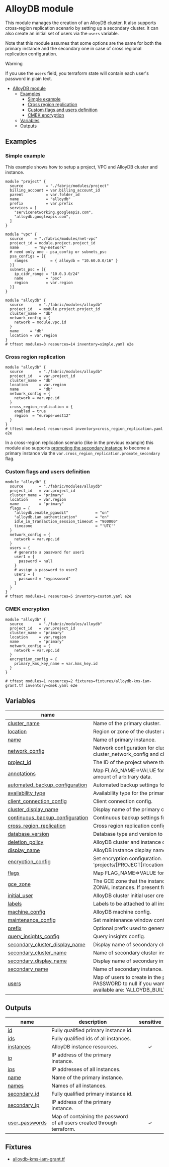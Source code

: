 # AlloyDB module

This module manages the creation of an AlloyDB cluster. It also supports cross-region replication scenario by setting up a secondary cluster.
It can also create an initial set of users via the `users` variable.

Note that this module assumes that some options are the same for both the primary instance and the secondary one in case of cross regional replication configuration.

> [!WARNING]
> If you use the `users` field, you terraform state will contain each user's password in plain text.

<!-- TOC -->
* [AlloyDB module](#alloydb-module)
  * [Examples](#examples)
    * [Simple example](#simple-example)
    * [Cross region replication](#cross-region-replication)
    * [Custom flags and users definition](#custom-flags-and-users-definition)
    * [CMEK encryption](#cmek-encryption)
  * [Variables](#variables)
  * [Outputs](#outputs)
<!-- TOC -->

## Examples
### Simple example

This example shows how to setup a project, VPC and AlloyDB cluster and instance.

```hcl
module "project" {
  source          = "./fabric/modules/project"
  billing_account = var.billing_account_id
  parent          = var.folder_id
  name            = "alloydb"
  prefix          = var.prefix
  services = [
    "servicenetworking.googleapis.com",
    "alloydb.googleapis.com",
  ]
}

module "vpc" {
  source     = "./fabric/modules/net-vpc"
  project_id = module.project.project_id
  name       = "my-network"
  # need only one - psa_config or subnets_psc
  psa_configs = [{
    ranges          = { alloydb = "10.60.0.0/16" }
  }]
  subnets_psc = [{
    ip_cidr_range = "10.0.3.0/24"
    name          = "psc"
    region        = var.region
  }]
}

module "alloydb" {
  source       = "./fabric/modules/alloydb"
  project_id   = module.project.project_id
  cluster_name = "db"
  network_config = {
    network = module.vpc.id
  }
  name     = "db"
  location = var.region
}
# tftest modules=3 resources=14 inventory=simple.yaml e2e
```

### Cross region replication

```hcl
module "alloydb" {
  source       = "./fabric/modules/alloydb"
  project_id   = var.project_id
  cluster_name = "db"
  location     = var.region
  name         = "db"
  network_config = {
    network = var.vpc.id
  }
  cross_region_replication = {
    enabled = true
    region  = "europe-west12"
  }
}
# tftest modules=1 resources=4 inventory=cross_region_replication.yaml e2e
```

In a cross-region replication scenario (like in the previous example) this module also supports [promoting the secondary instance](https://cloud.google.com/alloydb/docs/cross-region-replication/work-with-cross-region-replication#promote-secondary-cluster) to become a primary instance via the `var.cross_region_replication.promote_secondary` flag.

### Custom flags and users definition

```hcl
module "alloydb" {
  source       = "./fabric/modules/alloydb"
  project_id   = var.project_id
  cluster_name = "primary"
  location     = var.region
  name         = "primary"
  flags = {
    "alloydb.enable_pgaudit"            = "on"
    "alloydb.iam_authentication"        = "on"
    idle_in_transaction_session_timeout = "900000"
    timezone                            = "'UTC'"
  }
  network_config = {
    network = var.vpc.id
  }
  users = {
    # generate a password for user1
    user1 = {
      password = null
    }
    # assign a password to user2
    user2 = {
      password = "mypassword"
    }
  }
}
# tftest modules=1 resources=5 inventory=custom.yaml e2e
```

### CMEK encryption

```hcl
module "alloydb" {
  source       = "./fabric/modules/alloydb"
  project_id   = var.project_id
  cluster_name = "primary"
  location     = var.region
  name         = "primary"
  network_config = {
    network = var.vpc.id
  }
  encryption_config = {
    primary_kms_key_name = var.kms_key.id
  }
}

# tftest modules=1 resources=2 fixtures=fixtures/alloydb-kms-iam-grant.tf inventory=cmek.yaml e2e
```
<!-- BEGIN TFDOC -->
## Variables

| name | description | type | required | default |
|---|---|:---:|:---:|:---:|
| [cluster_name](variables.tf#L99) | Name of the primary cluster. | <code>string</code> | ✓ |  |
| [location](variables.tf#L186) | Region or zone of the cluster and instance. | <code>string</code> | ✓ |  |
| [name](variables.tf#L242) | Name of primary instance. | <code>string</code> | ✓ |  |
| [network_config](variables.tf#L247) | Network configuration for cluster and instance. Only one between cluster_network_config and cluster_psc_config can be used. | <code title="object&#40;&#123;&#10;  network                      &#61; string&#10;  allocated_ip_range           &#61; optional&#40;string, null&#41;&#10;  authorized_external_networks &#61; optional&#40;list&#40;string&#41;, null&#41;&#10;  enable_public_ip             &#61; optional&#40;bool, false&#41;&#10;&#125;&#41;">object&#40;&#123;&#8230;&#125;&#41;</code> | ✓ |  |
| [project_id](variables.tf#L275) | The ID of the project where this instances will be created. | <code>string</code> | ✓ |  |
| [annotations](variables.tf#L17) | Map FLAG_NAME=>VALUE for annotations which allow client tools to store small amount of arbitrary data. | <code>map&#40;string&#41;</code> |  | <code>null</code> |
| [automated_backup_configuration](variables.tf#L23) | Automated backup settings for cluster. | <code title="object&#40;&#123;&#10;  enabled       &#61; optional&#40;bool, false&#41;&#10;  backup_window &#61; optional&#40;string, &#34;1800s&#34;&#41;&#10;  location      &#61; optional&#40;string&#41;&#10;  weekly_schedule &#61; optional&#40;object&#40;&#123;&#10;    days_of_week &#61; optional&#40;list&#40;string&#41;, &#91;&#10;      &#34;MONDAY&#34;, &#34;TUESDAY&#34;, &#34;WEDNESDAY&#34;, &#34;THURSDAY&#34;, &#34;FRIDAY&#34;, &#34;SATURDAY&#34;, &#34;SUNDAY&#34;&#10;    &#93;&#41;&#10;    start_times &#61; optional&#40;object&#40;&#123;&#10;      hours   &#61; optional&#40;number, 23&#41;&#10;      minutes &#61; optional&#40;number, 0&#41;&#10;      seconds &#61; optional&#40;number, 0&#41;&#10;      nanos   &#61; optional&#40;number, 0&#41;&#10;    &#125;&#41;, &#123;&#125;&#41;&#10;  &#125;&#41;, &#123;&#125;&#41;&#10;  retention_count  &#61; optional&#40;number, 7&#41;&#10;  retention_period &#61; optional&#40;string, null&#41;&#10;&#125;&#41;">object&#40;&#123;&#8230;&#125;&#41;</code> |  | <code title="&#123;&#10;  enabled       &#61; false&#10;  backup_window &#61; &#34;1800s&#34;&#10;  location      &#61; null&#10;  weekly_schedule &#61; &#123;&#10;    days_of_week &#61; &#91;&#34;MONDAY&#34;, &#34;TUESDAY&#34;, &#34;WEDNESDAY&#34;, &#34;THURSDAY&#34;, &#34;FRIDAY&#34;, &#34;SATURDAY&#34;, &#34;SUNDAY&#34;&#93;&#10;    start_times &#61; &#123;&#10;      hours   &#61; 23&#10;      minutes &#61; 0&#10;      seconds &#61; 0&#10;      nanos   &#61; 0&#10;    &#125;&#10;  &#125;&#10;  retention_count  &#61; 7&#10;  retention_period &#61; null&#10;&#125;">&#123;&#8230;&#125;</code> |
| [availability_type](variables.tf#L76) | Availability type for the primary replica. Either `ZONAL` or `REGIONAL`. | <code>string</code> |  | <code>&#34;REGIONAL&#34;</code> |
| [client_connection_config](variables.tf#L82) | Client connection config. | <code title="object&#40;&#123;&#10;  require_connectors &#61; optional&#40;bool, false&#41;&#10;  ssl_config &#61; optional&#40;object&#40;&#123;&#10;    ssl_mode &#61; string&#10;  &#125;&#41;, null&#41;&#10;&#125;&#41;">object&#40;&#123;&#8230;&#125;&#41;</code> |  | <code>null</code> |
| [cluster_display_name](variables.tf#L93) | Display name of the primary cluster. | <code>string</code> |  | <code>null</code> |
| [continuous_backup_configuration](variables.tf#L104) | Continuous backup settings for cluster. | <code title="object&#40;&#123;&#10;  enabled              &#61; optional&#40;bool, false&#41;&#10;  recovery_window_days &#61; optional&#40;number, 14&#41;&#10;&#125;&#41;">object&#40;&#123;&#8230;&#125;&#41;</code> |  | <code title="&#123;&#10;  enabled              &#61; true&#10;  recovery_window_days &#61; 14&#10;&#125;">&#123;&#8230;&#125;</code> |
| [cross_region_replication](variables.tf#L117) | Cross region replication config. | <code title="object&#40;&#123;&#10;  enabled           &#61; optional&#40;bool, false&#41;&#10;  promote_secondary &#61; optional&#40;bool, false&#41;&#10;  region            &#61; optional&#40;string, null&#41;&#10;&#125;&#41;">object&#40;&#123;&#8230;&#125;&#41;</code> |  | <code>&#123;&#125;</code> |
| [database_version](variables.tf#L131) | Database type and version to create. | <code>string</code> |  | <code>&#34;POSTGRES_15&#34;</code> |
| [deletion_policy](variables.tf#L137) | AlloyDB cluster and instance deletion policy. | <code>string</code> |  | <code>null</code> |
| [display_name](variables.tf#L143) | AlloyDB instance display name. | <code>string</code> |  | <code>null</code> |
| [encryption_config](variables.tf#L149) | Set encryption configuration. KMS name format: 'projects/[PROJECT]/locations/[REGION]/keyRings/[RING]/cryptoKeys/[KEY_NAME]'. | <code title="object&#40;&#123;&#10;  primary_kms_key_name   &#61; string&#10;  secondary_kms_key_name &#61; optional&#40;string, null&#41;&#10;&#125;&#41;">object&#40;&#123;&#8230;&#125;&#41;</code> |  | <code>null</code> |
| [flags](variables.tf#L159) | Map FLAG_NAME=>VALUE for database-specific tuning. | <code>map&#40;string&#41;</code> |  | <code>null</code> |
| [gce_zone](variables.tf#L165) | The GCE zone that the instance should serve from. This can ONLY be specified for ZONAL instances. If present for a REGIONAL instance, an error will be thrown. | <code>string</code> |  | <code>null</code> |
| [initial_user](variables.tf#L171) | AlloyDB cluster initial user credentials. | <code title="object&#40;&#123;&#10;  user     &#61; optional&#40;string, &#34;root&#34;&#41;&#10;  password &#61; string&#10;&#125;&#41;">object&#40;&#123;&#8230;&#125;&#41;</code> |  | <code>null</code> |
| [labels](variables.tf#L180) | Labels to be attached to all instances. | <code>map&#40;string&#41;</code> |  | <code>null</code> |
| [machine_config](variables.tf#L191) | AlloyDB machine config. | <code title="object&#40;&#123;&#10;  cpu_count &#61; optional&#40;number, 2&#41;&#10;&#125;&#41;">object&#40;&#123;&#8230;&#125;&#41;</code> |  | <code title="&#123;&#10;  cpu_count &#61; 2&#10;&#125;">&#123;&#8230;&#125;</code> |
| [maintenance_config](variables.tf#L202) | Set maintenance window configuration. | <code title="object&#40;&#123;&#10;  enabled &#61; optional&#40;bool, false&#41;&#10;  day     &#61; optional&#40;string, &#34;SUNDAY&#34;&#41;&#10;  start_time &#61; optional&#40;object&#40;&#123;&#10;    hours   &#61; optional&#40;number, 23&#41;&#10;    minutes &#61; optional&#40;number, 0&#41;&#10;    seconds &#61; optional&#40;number, 0&#41;&#10;    nanos   &#61; optional&#40;number, 0&#41;&#10;  &#125;&#41;, &#123;&#125;&#41;&#10;&#125;&#41;">object&#40;&#123;&#8230;&#125;&#41;</code> |  | <code title="&#123;&#10;  enabled &#61; false&#10;  day     &#61; &#34;SUNDAY&#34;&#10;  start_time &#61; &#123;&#10;    hours   &#61; 23&#10;    minutes &#61; 0&#10;    seconds &#61; 0&#10;    nanos   &#61; 0&#10;  &#125;&#10;&#125;">&#123;&#8230;&#125;</code> |
| [prefix](variables.tf#L265) | Optional prefix used to generate instance names. | <code>string</code> |  | <code>null</code> |
| [query_insights_config](variables.tf#L280) | Query insights config. | <code title="object&#40;&#123;&#10;  query_string_length     &#61; optional&#40;number, 1024&#41;&#10;  record_application_tags &#61; optional&#40;bool, true&#41;&#10;  record_client_address   &#61; optional&#40;bool, true&#41;&#10;  query_plans_per_minute  &#61; optional&#40;number, 5&#41;&#10;&#125;&#41;">object&#40;&#123;&#8230;&#125;&#41;</code> |  | <code title="&#123;&#10;  query_string_length     &#61; 1024&#10;  record_application_tags &#61; true&#10;  record_client_address   &#61; true&#10;  query_plans_per_minute  &#61; 5&#10;&#125;">&#123;&#8230;&#125;</code> |
| [secondary_cluster_display_name](variables.tf#L296) | Display name of secondary cluster instance. | <code>string</code> |  | <code>null</code> |
| [secondary_cluster_name](variables.tf#L302) | Name of secondary cluster instance. | <code>string</code> |  | <code>null</code> |
| [secondary_display_name](variables.tf#L308) | Display name of secondary instance. | <code>string</code> |  | <code>null</code> |
| [secondary_name](variables.tf#L314) | Name of secondary instance. | <code>string</code> |  | <code>null</code> |
| [users](variables.tf#L320) | Map of users to create in the primary instance (and replicated to other replicas). Set PASSWORD to null if you want to get an autogenerated password. The user types available are: 'ALLOYDB_BUILT_IN' or 'ALLOYDB_IAM_USER'. | <code title="map&#40;object&#40;&#123;&#10;  password &#61; optional&#40;string&#41;&#10;  roles    &#61; optional&#40;list&#40;string&#41;, &#91;&#34;alloydbsuperuser&#34;&#93;&#41;&#10;  type     &#61; optional&#40;string&#41;&#10;&#125;&#41;&#41;">map&#40;object&#40;&#123;&#8230;&#125;&#41;&#41;</code> |  | <code>null</code> |

## Outputs

| name | description | sensitive |
|---|---|:---:|
| [id](outputs.tf#L24) | Fully qualified primary instance id. |  |
| [ids](outputs.tf#L29) | Fully qualified ids of all instances. |  |
| [instances](outputs.tf#L37) | AlloyDB instance resources. | ✓ |
| [ip](outputs.tf#L43) | IP address of the primary instance. |  |
| [ips](outputs.tf#L48) | IP addresses of all instances. |  |
| [name](outputs.tf#L55) | Name of the primary instance. |  |
| [names](outputs.tf#L60) | Names of all instances. |  |
| [secondary_id](outputs.tf#L68) | Fully qualified primary instance id. |  |
| [secondary_ip](outputs.tf#L73) | IP address of the primary instance. |  |
| [user_passwords](outputs.tf#L78) | Map of containing the password of all users created through terraform. | ✓ |

## Fixtures

- [alloydb-kms-iam-grant.tf](../../tests/fixtures/alloydb-kms-iam-grant.tf)
<!-- END TFDOC -->
